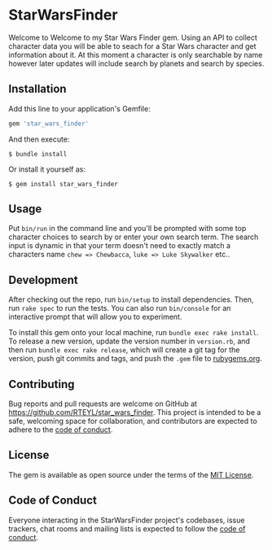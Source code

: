 # StarWarsFinder

Welcome to Welcome to my Star Wars Finder gem. Using an API to collect character data you will be able to seach for a Star Wars character and get information about it. At this moment a character is only searchable by name however later updates will include search by planets and search by species.

## Installation

Add this line to your application's Gemfile:

```ruby
gem 'star_wars_finder'
```

And then execute:

    $ bundle install

Or install it yourself as:

    $ gem install star_wars_finder

## Usage

Put `bin/run` in the command line and you'll be prompted with some top character choices to search by or enter your own search term. The search input is dynamic in that your term doesn't need to exactly match a characters name `chew => Chewbacca`, `luke => Luke Skywalker` etc..

## Development

After checking out the repo, run `bin/setup` to install dependencies. Then, run `rake spec` to run the tests. You can also run `bin/console` for an interactive prompt that will allow you to experiment.

To install this gem onto your local machine, run `bundle exec rake install`. To release a new version, update the version number in `version.rb`, and then run `bundle exec rake release`, which will create a git tag for the version, push git commits and tags, and push the `.gem` file to [rubygems.org](https://rubygems.org).

## Contributing

Bug reports and pull requests are welcome on GitHub at https://github.com/RTEYL/star_wars_finder. This project is intended to be a safe, welcoming space for collaboration, and contributors are expected to adhere to the [code of conduct](https://github.com/RTEYL/star_wars_finder/blob/master/CODE_OF_CONDUCT.md).


## License

The gem is available as open source under the terms of the [MIT License](https://opensource.org/licenses/MIT).

## Code of Conduct

Everyone interacting in the StarWarsFinder project's codebases, issue trackers, chat rooms and mailing lists is expected to follow the [code of conduct](https://github.com/RTEYL/star_wars_finder/blob/master/CODE_OF_CONDUCT.md).
